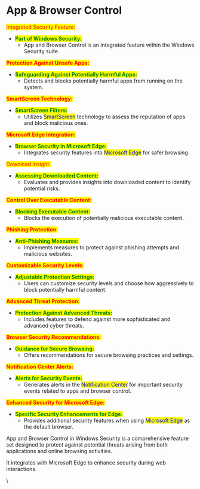 # App & Browser Control

<mark style="color:red;">Integrated Security Feature:</mark>

* <mark style="color:green;">**Part of Windows Security:**</mark>
  * App and Browser Control is an integrated feature within the Windows Security suite.

<mark style="color:red;">**Protection Against Unsafe Apps:**</mark>

* <mark style="color:green;">**Safeguarding Against Potentially Harmful Apps:**</mark>
  * Detects and blocks potentially harmful apps from running on the system.

<mark style="color:red;">**SmartScreen Technology:**</mark>

* <mark style="color:green;">**SmartScreen Filters:**</mark>
  * Utilizes <mark style="color:blue;">SmartScreen</mark> technology to assess the reputation of apps and block malicious ones.

<mark style="color:red;">**Microsoft Edge Integration:**</mark>

* <mark style="color:green;">**Browser Security in Microsoft Edge:**</mark>
  * Integrates security features into <mark style="color:blue;">Microsoft Edge</mark> for safer browsing.

<mark style="color:red;">Download Insight:</mark>

* <mark style="color:green;">**Assessing Downloaded Content:**</mark>
  * Evaluates and provides insights into downloaded content to identify potential risks.

<mark style="color:red;">**Control Over Executable Content:**</mark>

* <mark style="color:green;">**Blocking Executable Content:**</mark>
  * Blocks the execution of potentially malicious executable content.

<mark style="color:red;">**Phishing Protection:**</mark>

* <mark style="color:green;">**Anti-Phishing Measures:**</mark>
  * Implements measures to protect against phishing attempts and malicious websites.

<mark style="color:red;">**Customizable Security Levels:**</mark>

* <mark style="color:green;">**Adjustable Protection Settings:**</mark>
  * Users can customize security levels and choose how aggressively to block potentially harmful content.

<mark style="color:red;">**Advanced Threat Protection:**</mark>

* <mark style="color:green;">**Protection Against Advanced Threats:**</mark>
  * Includes features to defend against more sophisticated and advanced cyber threats.

<mark style="color:red;">**Browser Security Recommendations:**</mark>

* <mark style="color:green;">**Guidance for Secure Browsing:**</mark>
  * Offers recommendations for secure browsing practices and settings.

<mark style="color:red;">**Notification Center Alerts:**</mark>

* <mark style="color:green;">**Alerts for Security Events:**</mark>
  * Generates alerts in the <mark style="color:blue;">Notification Center</mark> for important security events related to apps and browser control.

<mark style="color:red;">**Enhanced Security for Microsoft Edge:**</mark>

* <mark style="color:green;">**Specific Security Enhancements for Edge:**</mark>
  * Provides additional security features when using <mark style="color:blue;">Microsoft Edge</mark> as the default browser.

App and Browser Control in Windows Security is a comprehensive feature set designed to protect against potential threats arising from both applications and online browsing activities.&#x20;

It integrates with Microsoft Edge to enhance security during web interactions.

\
